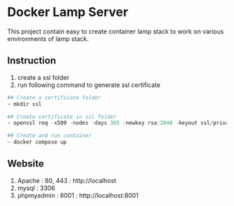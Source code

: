 # Docker Lamp Server
This project contain easy to create container lamp stack to work on various environments of lamp stack.

## Instruction
1. create a ssl folder
2. run following command to generate ssl certificate
```powershell
## Create a certificate folder
~ mkdir ssl

## Create certificate in ssl folder
~ openssl req -x509 -nodes -days 365 -newkey rsa:2048 -keyout ssl/privatekey.pem -out ssl/certificate.pem

## Create and run container
~ docker compose up
```

## Website
1. Apache : 80, 443 : http://localhost
2. mysql : 3306
3. phpmyadmin : 8001 : http://localhost:8001 